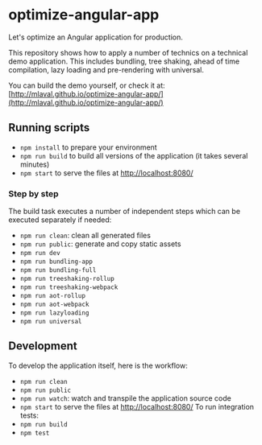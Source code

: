 # optimize-angular-app
Let's optimize an Angular application for production.

This repository shows how to apply a number of technics on a technical demo application. This includes bundling, tree shaking, ahead of time compilation, lazy loading and pre-rendering with universal.

You can build the demo yourself, or check it at: [http://mlaval.github.io/optimize-angular-app/](http://mlaval.github.io/optimize-angular-app/)

## Running scripts
- `npm install` to prepare your environment
- `npm run build` to build all versions of the application (it takes several minutes)
- `npm start` to serve the files at [http://localhost:8080/](http://localhost:8080/)

### Step by step
The build task executes a number of independent steps which can be executed separately if needed:
- `npm run clean`: clean all generated files
- `npm run public`: generate and copy static assets
- `npm run dev`
- `npm run bundling-app`
- `npm run bundling-full`
- `npm run treeshaking-rollup`
- `npm run treeshaking-webpack`
- `npm run aot-rollup`
- `npm run aot-webpack`
- `npm run lazyloading`
- `npm run universal`

## Development
To develop the application itself, here is the workflow:
- `npm run clean`
- `npm run public`
- `npm run watch`: watch and transpile the application source code
- `npm start` to serve the files at [http://localhost:8080/](http://localhost:8080/)
To run integration tests:
- `npm run build`
- `npm test`

